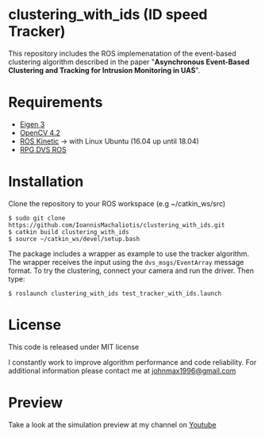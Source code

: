 # clustering_with_ids (ID speed Tracker) 
This repository includes the ROS implemenatation of the event-based clustering algorithm described in the paper "**Asynchronous Event-Based Clustering and Tracking for Intrusion Monitoring in UAS**".


# Requirements
* [Eigen 3](https://eigen.tuxfamily.org/dox/)
* [OpenCV 4.2](https://opencv.org/opencv-4-2-0/)
* [ROS Kinetic](http://wiki.ros.org/kinetic) -> with Linux Ubuntu (16.04 up until 18.04)
* [RPG DVS ROS](https://github.com/uzh-rpg/rpg_dvs_ros) 


# Installation
Clone the repository to your ROS workspace (e.g ~/catkin_ws/src) 


    $ sudo git clone https://github.com/IoannisMachaliotis/clustering_with_ids.git
    $ catkin build clustering_with_ids
    $ source ~/catkin_ws/devel/setup.bash

The package includes a wrapper as example to use the tracker algorithm. The wrapper receives the input using the `dvs_msgs/EventArray` message format. To try the clustering, connect your camera and run the driver. Then type:

    $ roslaunch clustering_with_ids test_tracker_with_ids.launch

# License
This code is released under MIT license

I constantly work to improve algorithm performance and code reliability. For additional information please contact me at <johnmax1996@gmail.com>

# Preview

Take a look at the simulation preview at my channel on [Youtube](https://www.youtube.com/channel/UCNrjasEwN54DjObTZaLTm0w/playlists)
